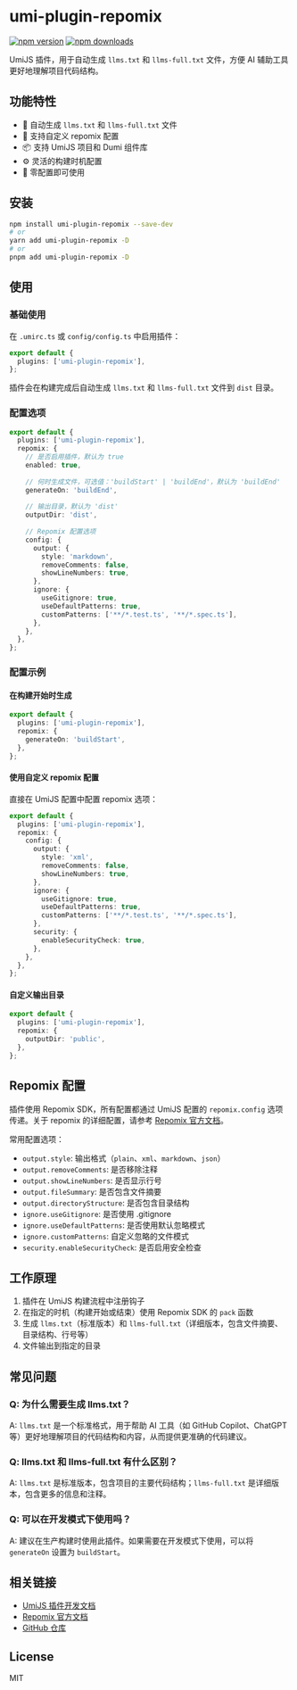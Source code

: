 # umi-plugin-repomix

[![npm version](https://img.shields.io/npm/v/umi-plugin-repomix.svg)](https://www.npmjs.com/package/umi-plugin-repomix)
[![npm downloads](https://img.shields.io/npm/dm/umi-plugin-repomix.svg)](https://www.npmjs.com/package/umi-plugin-repomix)

UmiJS 插件，用于自动生成 `llms.txt` 和 `llms-full.txt` 文件，方便 AI 辅助工具更好地理解项目代码结构。

## 功能特性

- 🚀 自动生成 `llms.txt` 和 `llms-full.txt` 文件
- 🔧 支持自定义 repomix 配置
- 📦 支持 UmiJS 项目和 Dumi 组件库
- ⚙️ 灵活的构建时机配置
- 🎯 零配置即可使用

## 安装

```bash
npm install umi-plugin-repomix --save-dev
# or
yarn add umi-plugin-repomix -D
# or
pnpm add umi-plugin-repomix -D
```

## 使用

### 基础使用

在 `.umirc.ts` 或 `config/config.ts` 中启用插件：

```typescript
export default {
  plugins: ['umi-plugin-repomix'],
};
```

插件会在构建完成后自动生成 `llms.txt` 和 `llms-full.txt` 文件到 `dist` 目录。

### 配置选项

```typescript
export default {
  plugins: ['umi-plugin-repomix'],
  repomix: {
    // 是否启用插件，默认为 true
    enabled: true,
    
    // 何时生成文件，可选值：'buildStart' | 'buildEnd'，默认为 'buildEnd'
    generateOn: 'buildEnd',
    
    // 输出目录，默认为 'dist'
    outputDir: 'dist',
    
    // Repomix 配置选项
    config: {
      output: {
        style: 'markdown',
        removeComments: false,
        showLineNumbers: true,
      },
      ignore: {
        useGitignore: true,
        useDefaultPatterns: true,
        customPatterns: ['**/*.test.ts', '**/*.spec.ts'],
      },
    },
  },
};
```

### 配置示例

#### 在构建开始时生成

```typescript
export default {
  plugins: ['umi-plugin-repomix'],
  repomix: {
    generateOn: 'buildStart',
  },
};
```

#### 使用自定义 repomix 配置

直接在 UmiJS 配置中配置 repomix 选项：

```typescript
export default {
  plugins: ['umi-plugin-repomix'],
  repomix: {
    config: {
      output: {
        style: 'xml',
        removeComments: false,
        showLineNumbers: true,
      },
      ignore: {
        useGitignore: true,
        useDefaultPatterns: true,
        customPatterns: ['**/*.test.ts', '**/*.spec.ts'],
      },
      security: {
        enableSecurityCheck: true,
      },
    },
  },
};
```

#### 自定义输出目录

```typescript
export default {
  plugins: ['umi-plugin-repomix'],
  repomix: {
    outputDir: 'public',
  },
};
```

## Repomix 配置

插件使用 Repomix SDK，所有配置都通过 UmiJS 配置的 `repomix.config` 选项传递。关于 repomix 的详细配置，请参考 [Repomix 官方文档](https://repomix.com/zh-cn/guide/configuration)。

常用配置选项：

- `output.style`: 输出格式（`plain`、`xml`、`markdown`、`json`）
- `output.removeComments`: 是否移除注释
- `output.showLineNumbers`: 是否显示行号
- `output.fileSummary`: 是否包含文件摘要
- `output.directoryStructure`: 是否包含目录结构
- `ignore.useGitignore`: 是否使用 .gitignore
- `ignore.useDefaultPatterns`: 是否使用默认忽略模式
- `ignore.customPatterns`: 自定义忽略的文件模式
- `security.enableSecurityCheck`: 是否启用安全检查

## 工作原理

1. 插件在 UmiJS 构建流程中注册钩子
2. 在指定的时机（构建开始或结束）使用 Repomix SDK 的 `pack` 函数
3. 生成 `llms.txt`（标准版本）和 `llms-full.txt`（详细版本，包含文件摘要、目录结构、行号等）
4. 文件输出到指定的目录

## 常见问题

### Q: 为什么需要生成 llms.txt？

A: `llms.txt` 是一个标准格式，用于帮助 AI 工具（如 GitHub Copilot、ChatGPT 等）更好地理解项目的代码结构和内容，从而提供更准确的代码建议。

### Q: llms.txt 和 llms-full.txt 有什么区别？

A: `llms.txt` 是标准版本，包含项目的主要代码结构；`llms-full.txt` 是详细版本，包含更多的信息和注释。

### Q: 可以在开发模式下使用吗？

A: 建议在生产构建时使用此插件。如果需要在开发模式下使用，可以将 `generateOn` 设置为 `buildStart`。

## 相关链接

- [UmiJS 插件开发文档](https://umijs.org/docs/guides/plugins)
- [Repomix 官方文档](https://repomix.com/zh-cn/guide/configuration)
- [GitHub 仓库](https://github.com/jeasonstudio/umi-plugin-repomix)

## License

MIT
